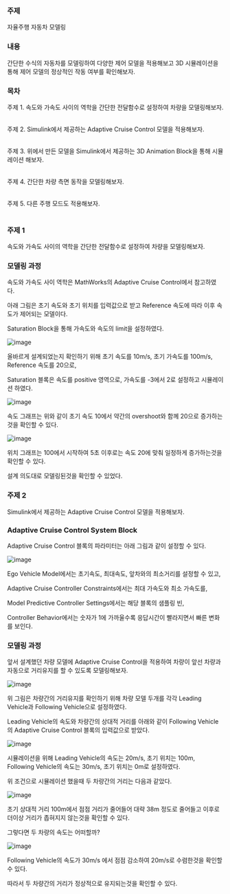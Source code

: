 <h3>주제</h3>

자율주행 자동차 모델링

<h3>내용</h3>

간단한 수식의 자동차를 모델링하여 다양한 제어 모델을 적용해보고 3D 시뮬레이션을 통해 제어 모델의 정상적인 작동 여부를 확인해보자.

<h3>목차</h3>

주제 1. 속도와 가속도 사이의 역학을 간단한 전달함수로 설정하여 차량을 모델링해보자.</br></br>

주제 2. Simulink에서 제공하는 Adaptive Cruise Control 모델을 적용해보자.</br></br>

주제 3. 위에서 만든 모델을 Simulink에서 제공하는 3D Animation Block을 통해 시뮬레이션 해보자.</br></br>

주제 4. 간단한 차량 측면 동작을 모델링해보자.</br></br>

주제 5. 다른 주행 모드도 적용해보자.</br></br>


<h3>주제 1</h3>

속도와 가속도 사이의 역학을 간단한 전달함수로 설정하여 차량을 모델링해보자.

<h3>모델링 과정</h3>

속도와 가속도 사이 역학은 MathWorks의 Adaptive Cruise Control에서 참고하였다.

아래 그림은 초기 속도와 초기 위치를 입력값으로 받고 Reference 속도에 따라 이후 속도가 제어되는 모델이다.

Saturation Block을 통해 가속도와 속도의 limit을 설정하였다.</br>

![image](https://user-images.githubusercontent.com/87568714/209339540-05c2b1f8-1480-494c-926c-5be759a95a81.png)

올바르게 설계되었는지 확인하기 위해 초기 속도를 10m/s, 초기 가속도를 100m/s, Reference 속도를 20으로,

Saturation 블록은 속도를 positive 영역으로, 가속도를 -3에서 2로 설정하고 시뮬레이션 하였다.</br>

![image](https://user-images.githubusercontent.com/87568714/208418711-95644abb-734b-4c8b-83db-e5a3e84466e0.png)

속도 그래프는 위와 같이 초기 속도 10에서 약간의 overshoot와 함께 20으로 증가하는것을 확인할 수 있다.</br>

![image](https://user-images.githubusercontent.com/87568714/208418935-102fffcc-44c7-4de2-a657-66e5e36f288e.png)

위치 그래프는 100에서 시작하여 5초 이후로는 속도 20에 맞춰 일정하게 증가하는것을 확인할 수 있다.

설계 의도대로 모델링된것을 확인할 수 있었다.

<h3>주제 2</h3>

Simulink에서 제공하는 Adaptive Cruise Control 모델을 적용해보자.

<h3>Adaptive Cruise Control System Block</h3>

Adaptive Cruise Control 블록의 파라미터는 아래 그림과 같이 설정할 수 있다.</br>

![image](https://user-images.githubusercontent.com/87568714/209351415-31a1d2ff-4ded-49ed-bd8b-2a314419fa0b.png)

Ego Vehicle Model에서는 초기속도, 최대속도, 앞차와의 최소거리를 설정할 수 있고,

Adaptive Cruise Controller Constraints에서는 최대 가속도와 최소 가속도를,

Model Predictive Controller Settings에서는 해당 블록의 샘플링 빈,

Controller Behavior에서는 숫자가 1에 가까울수록 응답시간이 빨라지면서 빠른 변화를 보인다.

<h3>모델링 과정</h3>

앞서 설계했던 차량 모델에 Adaptive Cruise Control을 적용하여 차량이 앞선 차량과 자동으로 거리유지를 할 수 있도록 모델링해보자.</br>

![image](https://user-images.githubusercontent.com/87568714/209345521-7e5a3cc2-802b-4d5f-8a9d-8c924f86057f.png)

위 그림은 차량간의 거리유지를 확인하기 위해 차량 모델 두개를 각각 Leading Vehicle과 Following Vehicle으로 설정하였다.

Leading Vehicle의 속도와 차량간의 상대적 거리를 아래와 같이 Following Vehicle의 Adaptive Cruise Control 블록의 입력값으로 받았다.</br>

![image](https://user-images.githubusercontent.com/87568714/209345111-8240df38-5b21-4919-9687-e5477fa2ddf6.png)

시뮬레이션을 위해 Leading Vehicle의 속도는 20m/s, 초기 위치는 100m, Following Vehicle의 속도는 30m/s, 초기 위치는 0m로 설정하였다.

위 조건으로 시뮬레이션 했을때 두 차량간의 거리는 다음과 같았다.</br>

![image](https://user-images.githubusercontent.com/87568714/209346859-abbaf8fe-fe42-4a3f-9493-2c59fcf7b8b1.png)

초기 상대적 거리 100m에서 점점 거리가 줄어들어 대략 38m 정도로 줄어들고 이후로 더이상 거리가 좁혀지지 않는것을 확인할 수 있다.

그렇다면 두 차량의 속도는 어떠할까?</br>

![image](https://user-images.githubusercontent.com/87568714/209347479-5aae89c0-1343-4b70-ada2-64c39aba7bf7.png)

Following Vehicle의 속도가 30m/s 에서 점점 감소하여 20m/s로 수렴한것을 확인할 수 있다.

따라서 두 차량간의 거리가 정상적으로 유지되는것을 확인할 수 있다.














